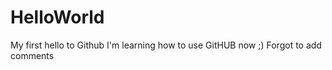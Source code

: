 
# HelloWorld
My first hello to Github
I'm learning how to use GitHUB now ;)
Forgot to add comments
